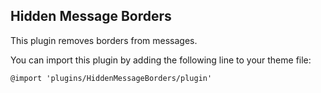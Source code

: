 Hidden Message Borders
--
This plugin removes borders from messages.

You can import this plugin by adding the following line to your theme file:

`@import 'plugins/HiddenMessageBorders/plugin'`
